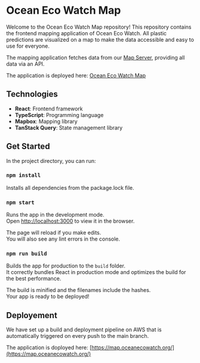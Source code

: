 # Ocean Eco Watch Map

Welcome to the Ocean Eco Watch Map repository! This repository contains the frontend mapping application of Ocean Eco Watch. All plastic predictions are visualized on a map to make the data accessible and easy to use for everyone.

The mapping application fetches data from our [Map Server](https://github.com/OceanEcoWatch/OceanEcoMapServer), providing all data via an API.

The application is deployed here: [Ocean Eco Watch Map](https://map.oceanecowatch.org/)

## Technologies

-   **React**: Frontend framework
-   **TypeScript**: Programming language
-   **Mapbox**: Mapping library
-   **TanStack Query**: State management library

## Get Started

In the project directory, you can run:

### `npm install`

Installs all dependencies from the package.lock file.

### `npm start`

Runs the app in the development mode.\
Open [http://localhost:3000](http://localhost:3000) to view it in the browser.

The page will reload if you make edits.\
You will also see any lint errors in the console.

### `npm run build`

Builds the app for production to the `build` folder.\
It correctly bundles React in production mode and optimizes the build for the best performance.

The build is minified and the filenames include the hashes.\
Your app is ready to be deployed!

## Deployement

We have set up a build and deployment pipeline on AWS that is automatically triggered on every push to the main branch.

The application is doployed here: [https://map.oceanecowatch.org/](https://map.oceanecowatch.org/)

